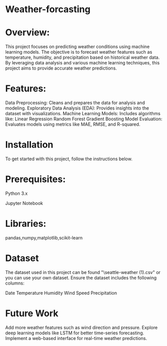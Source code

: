 # Weather-forcasting
# Overview:
This project focuses on predicting weather conditions using machine learning models. The objective is to forecast weather features such as temperature, humidity, and precipitation based on historical weather data. By leveraging data analysis and various machine learning techniques, this project aims to provide accurate weather predictions.

  
# Features:
Data Preprocessing: Cleans and prepares the data for analysis and modeling.
Exploratory Data Analysis (EDA): Provides insights into the dataset with visualizations.
Machine Learning Models: Includes algorithms like:
Linear Regression
Random Forest
Gradient Boosting
Model Evaluation: Evaluates models using metrics like MAE, RMSE, and R-squared.

# Installation
To get started with this project, follow the instructions below.

# Prerequisites:
Python 3.x

Jupyter Notebook

# Libraries:
pandas,numpy,matplotlib,scikit-learn

# Dataset
The dataset used in this project can be found "\seattle-weather (1).csv" or you can use your own dataset. Ensure the dataset includes the following columns:

Date
Temperature
Humidity
Wind Speed
Precipitation

# Future Work
Add more weather features such as wind direction and pressure.
Explore deep learning models like LSTM for better time-series forecasting.
Implement a web-based interface for real-time weather predictions.
